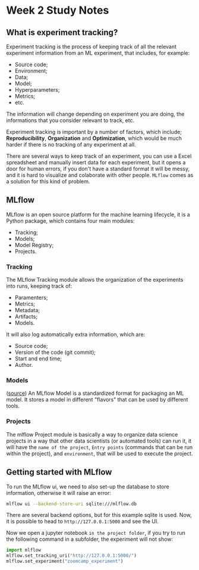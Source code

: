 # Week 2 Study Notes 

## What is experiment tracking?
Experiment tracking is the process of keeping track of all the relevant experiment information from an ML experiment, that includes, for example:
- Source code;
- Environment;
- Data;
- Model;
- Hyperparameters;
- Metrics;
- etc.

The information will change depending on experiment you are doing, the informations that you consider relevant to track, etc.

Experiment tracking is important by a number of factors, which include; **Reproducibility**, **Organization** and **Optimization**, which would be much harder if there is no tracking of any experiment at all.

There are several ways to keep track of an experiment, you can use a Excel spreadsheet and manually insert data for each experiment, but it opens a door for human errors, if you don't have a standard format it will be messy, and it is hard to visualize and colaborate with other people. `MLflow` comes as a solution for this kind of problem.

## MLflow

MLflow is an open source platform for the machine learning lifecycle, it is a Python package, which contains four main modules: 

- Tracking;
- Models;
- Model Registry;
- Projects.

### Tracking

The MLflow Tracking module allows the organization of the experiments into runs, keeping track of:
- Paramenters;
- Metrics;
- Metadata;
- Artifacts;
- Models.

It will also log automatically extra information, which are:

- Source code;
- Version of the code (git commit);
- Start and end time;
- Author.

### Models
([source](https://MLflow.org/docs/latest/model))
An MLflow Model is a standardized format for packaging an ML model. It stores a model in different "flavors" that can be used by different tools.

### Projects 

The mlflow Project module is basically a way to organize data science projects in a way that other data scientists (or automated tools) can run it, it will have the `name of the project`, `Entry points` (commands that can be run within the project), and `environment`, that will be used to execute the project.

## Getting started with MLflow

To run the MLflow ui, we need to also set-up the database to store information, otherwise it will raise an error:

```Bash
mlflow ui --backend-store-uri sqlite:///mlflow.db
```
There are several backend options, but for this example sqlite is used. Now, it is possible to head to `http://127.0.0.1:5000` and see the UI.

Now we open a jupyter notebook `in the project folder`, if you try to run the following command in a subfolder, the experiment will not show:

```Python
import mlflow
mlflow.set_tracking_uri("http://127.0.0.1:5000/")
mlflow.set_experiment("zoomcamp_experiment")
```